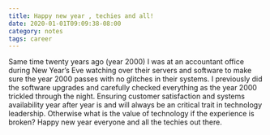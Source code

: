 ```yaml
---
title: Happy new year , techies and all!
date: 2020-01-01T09:09:38-08:00
category: notes
tags: career 
---
```


Same time twenty years ago (year 2000) I was at an accountant office during New Year’s Eve watching over their servers and software to make sure the year 2000 passes with no glitches in their systems. I previously did the software upgrades and carefully checked everything as the year 2000 trickled through the night. Ensuring customer satisfaction and systems availability year after year is and will always be an critical trait in technology leadership. Otherwise what is the value of technology if the experience is broken? Happy new year everyone and all the techies out there.